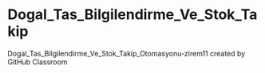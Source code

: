 # Dogal_Tas_Bilgilendirme_Ve_Stok_Takip
Dogal_Tas_Bilgilendirme_Ve_Stok_Takip_Otomasyonu-zirem11 created by GitHub Classroom

